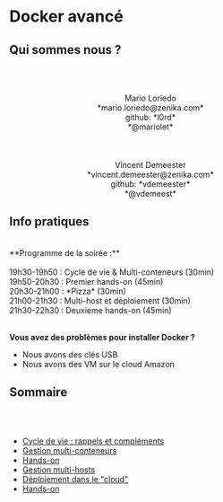 # Docker avancé

<!-- .slide: class="page-title" -->



## Qui sommes nous ?

<!-- .slide: class="who-are-we" -->
<br><br>
<p align="center">
Mario Loriedo<br>
*mario.loriedo@zenika.com* <br>
github: *l0rd*<br>
*@mariolet*<br>
<br><br><br>
Vincent Demeester<br>
*vincent.demeester@zenika.com*<br>
github: *vdemeester*<br>
*@vdemeest*
<br>



## Info pratiques
<br>
**Programme de la soirée :**<br>
<br>
   19h30-19h50 : Cycle de vie & Multi-conteneurs (30min)<br>
   19h50-20h30 : Premier hands-on (45min)<br>
   20h30-21h00 : *Pizza* (30min)<br>
   21h00-21h30 : Multi-host et déploiement (30min)<br>
   21h30-22h30 : Deuxieme hands-on (45min)<br>
<br>

**Vous avez des problèmes pour installer Docker ?**<br>

- Nous avons des clés USB
- Nous avons des VM sur le cloud Amazon



## Sommaire

<!-- .slide: id="master-toc" class="toc" -->
<br>
<br>

- [Cycle de vie : rappels et compléments](#/1/0)
- [Gestion multi-conteneurs](#/2/0)
- [Hands-on](#/3/0)
- [Gestion multi-hosts](#/4/0)
- [Déploiement dans le "cloud"](#/5/0)
- [Hands-on](#/6/0)


